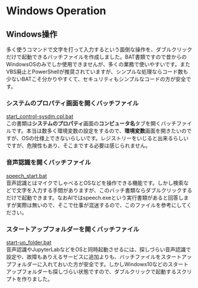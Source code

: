 # Windows Operation
## Windows操作
多く使うコマンドで文字を打って入力するという面倒な操作を、ダブルクリックだけで起動できるバッチファイルを作成しました。BAT書類ですので昔からのWindowsOSのみでしか使用できませんが、多くの業務で使いやすいです。またVBS廃止とPowerShellが推奨されていますが、シンプルな処理ならコード数も少ないBATこそ分かりやすくて、セキュリティもシンプルなコードの方が安全です。
### システムのプロパティ画面を開くバッチファイル
[start_control-sysdm.cpl.bat](start_control-sysdm.cpl.bat)    
この書類は<b>システムのプロパティ</b>画面の<b>コンピュータ名</b>タブを開くバッチファイルです。本当は数多く環境変数の設定をするので、<b>環境変数</b>画面を開きたいのですが、OSの仕様上できないらしいです。レジストリーをいじると出来るらしいですが、危険性もあり、そこまでする必要は感じられません。
### 音声認識を開くバッチファイル
[speech_start.bat](speech_start.bat)   
音声認識とはマイクでしゃべるとOSなどを操作できる機能です。しかし検索などで文字を入力する手間がありますが、このバッチ書類ならダブルクリックするだけで起動できます。なおAIではspeech.exeという実行書類があると回答しますが実際は無いので、そこで仕事が混迷するので、このファイルを参考にしてください。
### スタートアップフォルダーを開くバッチファイル
[start-uo_folder.bat](start-uo_folder.bat)  
音声認識やJupyterLabなどをOSと同時起動させるには、探しづらい音声認識で設定や、故障もありえるサービスに追加よりも、バッチファイルをスタートアップフォルダーに入れておいた方が安全です。しかしWindows10などのスタートアップフォルダーも探しづらい状態ですので、ダブルクリックで起動するスクリプトを作りました。

